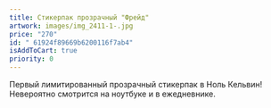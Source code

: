 ```yaml
---
title: Стикерпак прозрачный "Фрейд"
artwork: images/img_2411-1-.jpg
price: "270"
id: " 61924f89669b6200116f7ab4"
isAddToCart: true
priority: 0
---
```

Первый лимитированный  прозрачный стикерпак в Ноль Кельвин! Невероятно смотрится на ноутбуке и в ежедневнике.
